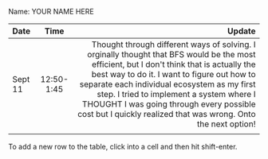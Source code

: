 Name: YOUR NAME HERE

| Date    |    Time    |                                                                                                                                                                                                                                                                                                                                                                                             Update |
|:--------|:----------:|---------------------------------------------------------------------------------------------------------------------------------------------------------------------------------------------------------------------------------------------------------------------------------------------------------------------------------------------------------------------------------------------------:|
| Sept 11 | 12:50-1:45 | Thought through different ways of solving. I orginally thought that BFS would be the most efficient, but I don't think that is actually the best way to do it. I want to figure out how to separate each individual ecosystem as my first step. I tried to implement a system where I THOUGHT I was going through every possible cost but I quickly realized that was wrong. Onto the next option! |
|         |            |                                                                                                                                                                                                                                                                                                                                                                                                    |


To add a new row to the table, click into a cell and then hit shift-enter.